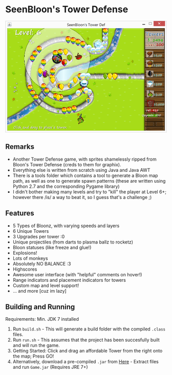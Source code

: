 # SeenBloon's Tower Defense
![](/ScreenShots/screenshot1.png?raw=true "Yes, balancing wasn't exactly on my list :P")
## Remarks
- Another Tower Defense game, with sprites shamelessly ripped from Bloon's Tower Defense (creds to them for graphix).
- Everything else is written from scratch using Java and Java AWT
- There is a tools folder which contains a tool to generate a Bloon map path, as well as one to generate spawn patterns (these are written using Python 2.7 and the corresponding Pygame library)
- I didn't bother making many levels and try to "kill" the player at Level 6+; however there /is/ a way to beat it, so I guess that's a challenge ;)

## Features
- 5 Types of Bloonz, with varying speeds and layers
- 6 Unique Towers
- 3 Upgrades per tower :0
- Unique projectiles (from darts to plasma ballz to rocketz)
- Bloon statuses (like freeze and glue!)
- Explosions!
- Lots of monkeys
- Absolutely NO BALANCE :3
- Highscores
- Awesome user interface (with "helpful" comments on hover!)
- Range indicators and placement indicators for towers
- Custom map and level support!
- ... and more [cuz im lazy]

## Building and Running
Requirements: Min. JDK 7 installed
1) Run `build.sh` - This will generate a build folder with the compiled `.class` files.
2) Run `run.sh` - This assumes that the project has been succesfully built and will run the game.
3) Getting Started: Click and drag an affordable Tower from the right onto the map; Press GO!
4) Alternatively, download a pre-compiled `.jar` from [Here](http://www.mediafire.com/file/8uwz6fb3e9d8k85/SeenBloons_Tower_Defense.rar) - Extract files and run `Game.jar` (Requires JRE 7+)

